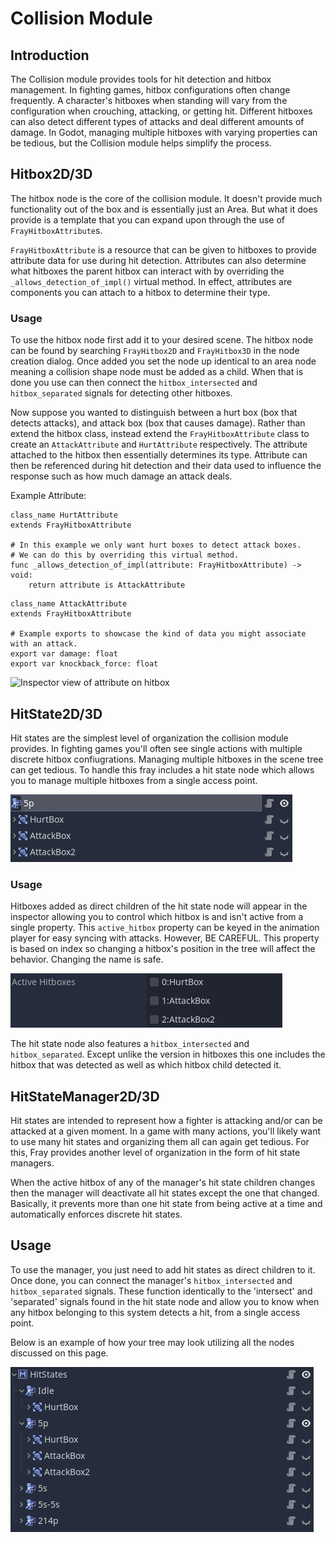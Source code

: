 # Collision Module

## Introduction

The Collision module provides tools for hit detection and hitbox management. In fighting games, hitbox configurations often change frequently. A character's hitboxes when standing will vary from the configuration when crouching, attacking, or getting hit. Different hitboxes can also detect different types of attacks and deal different amounts of damage. In Godot, managing multiple hitboxes with varying properties can be tedious, but the Collision module helps simplify the process.

## Hitbox2D/3D

The hitbox node is the core of the collision module. It doesn't provide much functionality out of the box and is essentially just an Area. But what it does provide is a template that you can expand upon through the use of `FrayHitboxAttribute`s.

`FrayHitboxAttribute` is a resource that can be given to hitboxes to provide attribute data for use during hit detection. Attributes can also determine what hitboxes the parent hitbox can interact with by overriding the `_allows_detection_of_impl()` virtual method. In effect, attributes are components you can attach to a hitbox to determine their type.

### Usage

To use the hitbox node first add it to your desired scene. The hitbox node can be found by searching `FrayHitbox2D` and `FrayHitbox3D` in the node creation dialog. Once added you set the node up identical to an area node meaning a collision shape node must be added as a child. When that is done you use can then connect the `hitbox_intersected` and `hitbox_separated` signals for detecting other hitboxes.

Now suppose you wanted to distinguish between a hurt box (box that detects attacks), and attack box (box that causes damage). Rather than extend the hitbox class, instead extend the `FrayHitboxAttribute` class to create an `AttackAttribute` and `HurtAttribute` respectively. The attribute attached to the hitbox then essentially determines its type. Attribute can then be referenced during hit detection and their data used to influence the response such as how much damage an attack deals.

Example Attribute:

```gdscript
class_name HurtAttribute
extends FrayHitboxAttribute

# In this example we only want hurt boxes to detect attack boxes.
# We can do this by overriding this virtual method.
func _allows_detection_of_impl(attribute: FrayHitboxAttribute) -> void:
    return attribute is AttackAttribute

```

```gdscript
class_name AttackAttribute
extends FrayHitboxAttribute

# Example exports to showcase the kind of data you might associate with an attack.
export var damage: float
export var knockback_force: float
```

![Inspector view of attribute on hitbox](images/inspector_attribute.png)

## HitState2D/3D

Hit states are the simplest level of organization the collision module provides. In fighting games you'll often see single actions with multiple discrete hitbox confiugrations. Managing multiple hitboxes in the scene tree can get tedious. To handle this fray includes a hit state node which allows you to manage multiple hitboxes from a single access point.

![Tree view of hit state with hitbox children](images/tree_hit_state.png)

### Usage

Hitboxes added as direct children of the hit state node will appear in the inspector allowing you to control which hitbox is and isn't active from a single property. This `active_hitbox` property can be keyed in the animation player for easy syncing with attacks. However, BE CAREFUL. This property is based on index so changing a hitbox's position in the tree will affect the behavior. Changing the name is safe.

![Inspector view of active hitboxes](images/inspector_active_hitbox.png)

The hit state node also features a `hitbox_intersected` and `hitbox_separated`. Except unlike the version in hitboxes this one includes the hitbox that was detected as well as which hitbox child detected it.

## HitStateManager2D/3D

Hit states are intended to represent how a fighter is attacking and/or can be attacked at a given moment. In a game with many actions, you'll likely want to use many hit states and organizing them all can again get tedious. For this, Fray provides another level of organization in the form of hit state managers.

When the active hitbox of any of the manager's hit state children changes then the manager will deactivate all hit states except the one that changed. Basically, it prevents more than one hit state from being active at a time and automatically enforces discrete hit states.

## Usage

To use the manager, you just need to add hit states as direct children to it. Once done, you can connect the manager's `hitbox_intersected` and `hitbox_separated` signals. These function identically to the 'intersect' and 'separated' signals found in the hit state node and allow you to know when any hitbox belonging to this system detects a hit, from a single access point.

Below is an example of how your tree may look utilizing all the nodes discussed on this page.

![Image of example tree structure using all the discussed nodes](images/example_tree_structure.png)
